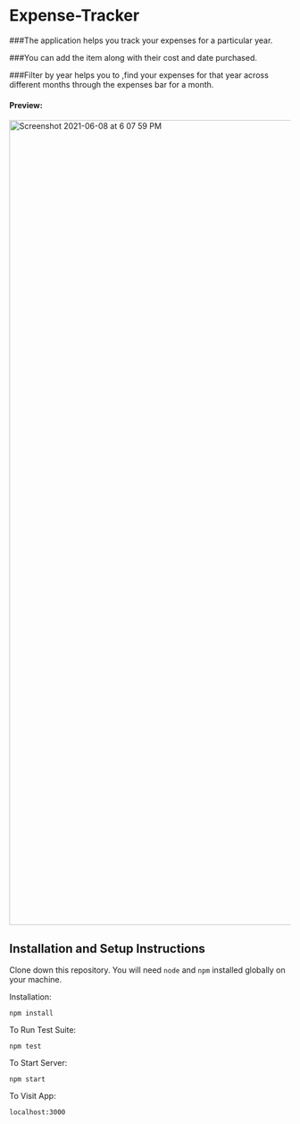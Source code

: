 # Expense-Tracker

###The application helps you track your expenses for a particular year. 

###You can add the item along with their cost and date purchased.

###Filter by year helps you to ,find your expenses for that year across different months through the expenses bar for a month.


#### Preview:   

<img width="1439" alt="Screenshot 2021-06-08 at 6 07 59 PM" src="https://user-images.githubusercontent.com/63841527/121186584-e3526c00-c884-11eb-820a-c40544e891a6.png">



## Installation and Setup Instructions


Clone down this repository. You will need `node` and `npm` installed globally on your machine.  

Installation:

`npm install`  

To Run Test Suite:  

`npm test`  

To Start Server:

`npm start`  

To Visit App:

`localhost:3000`  
